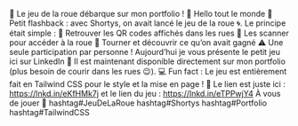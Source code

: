 🎡 Le jeu de la roue débarque sur mon portfolio ! 🎡
Hello tout le monde 👋
Petit flashback : avec Shortys, on avait lancé le jeu de la roue 🌀.
 Le principe était simple :
 📍 Retrouver les QR codes affichés dans les rues
 📲 Les scanner pour accéder à la roue
 🎁 Tourner et découvrir ce qu’on avait gagné
 ⚠️ Une seule participation par personne !
Aujourd’hui je vous présente le petit jeu ici sur LinkedIn 🎉
 Il est maintenant disponible directement sur mon portfolio (plus besoin de courir dans les rues 😉).
💻 Fun fact : Le jeu est entièrement fait en Tailwind CSS pour le style et la mise en page !
🔗 Le lien est juste ici : https://lnkd.in/eKfHMk7j et le lien du jeu : https://lnkd.in/eTPPwjY4
À vous de jouer 🎡
 hashtag#JeuDeLaRoue hashtag#Shortys hashtag#Portfolio hashtag#TailwindCSS
